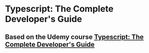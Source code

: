 # Typescript: The Complete Developer's Guide

## Based on the Udemy course [Typescript: The Complete Developer's Guide](https://www.udemy.com/course/typescript-the-complete-developers-guide/learn/lecture/15067248#content)